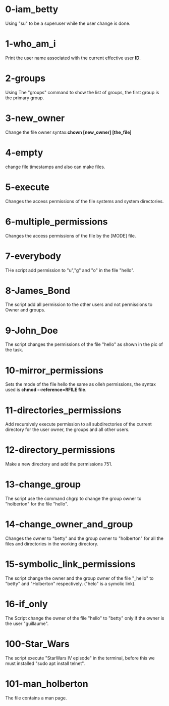 # 0-iam_betty

Using "su" to be a superuser while the user change is done.

# 1-who_am_i

Print the user name associated with the current effective user **ID**.

# 2-groups

Using The "groups" command to show the list of groups, the first group is the primary group.

# 3-new_owner

Change the file owner syntax:**chown [new_owner] [the_file]**

# 4-empty

change file timestamps and also can make files.

# 5-execute

Changes the access permissions of the file systems and system directories.

# 6-multiple_permissions

Changes the access permissions of the file by the [MODE] file.

# 7-everybody

THe script add permission to "u","g" and "o" in the file "hello".

# 8-James_Bond

The script add all permission to the other users and not permissions to Owner and groups.

# 9-John_Doe

The script changes the permissions of the file "hello" as shown in the pic of the task.

# 10-mirror_permissions 

Sets the mode of the file hello the same as olleh permissions, the syntax used is **chmod --reference=RFILE file**.

# 11-directories_permissions

Add recursively execute permission to all subdirectories of the current directory for the user owner, the groups and all other users.

# 12-directory_permissions

Make a new directory and add the permissions 751.

# 13-change_group

The script use the command chgrp to change the group owner to "holberton" for the file "hello".

# 14-change_owner_and_group

Changes the owner to "betty" and the group owner to "holberton" for all the files and directories in the working directory.

# 15-symbolic_link_permissions

The script change the owner and the group owner of the file "_hello" to "betty" and "Holberton" respectively. ("helo" is a symolic link).

# 16-if_only

The Script change the owner of the file "hello" to "betty" only if the owner is the user "guillaume".

# 100-Star_Wars

The script execute "StarWars IV episode" in the terminal, before this we must installed "sudo apt install telnet".

# 101-man_holberton

The file contains a man page.